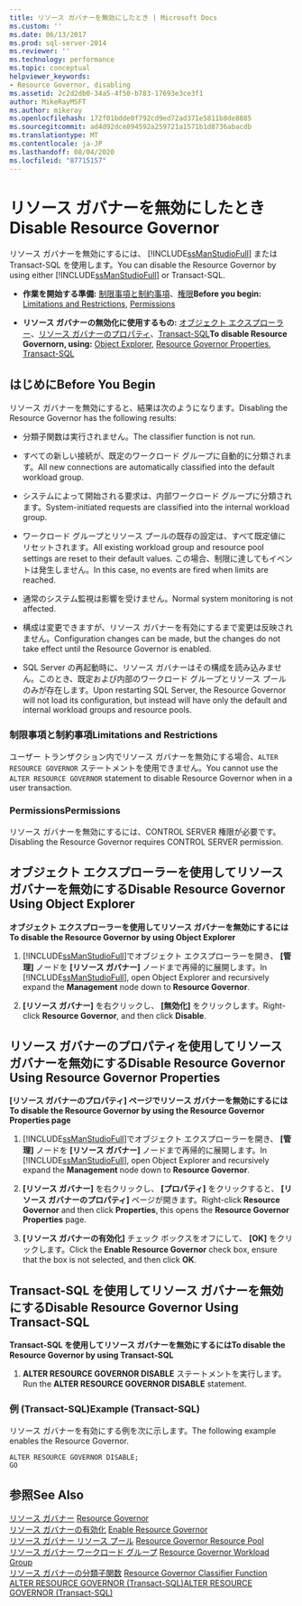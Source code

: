 ```yaml
---
title: リソース ガバナーを無効にしたとき | Microsoft Docs
ms.custom: ''
ms.date: 06/13/2017
ms.prod: sql-server-2014
ms.reviewer: ''
ms.technology: performance
ms.topic: conceptual
helpviewer_keywords:
- Resource Governor, disabling
ms.assetid: 2c2d2db0-34a5-4f50-b783-17693e3ce3f1
author: MikeRayMSFT
ms.author: mikeray
ms.openlocfilehash: 172f01bdde0f792cd9ed72ad371e5811b8de8885
ms.sourcegitcommit: ad4d92dce894592a259721a1571b1d8736abacdb
ms.translationtype: MT
ms.contentlocale: ja-JP
ms.lasthandoff: 08/04/2020
ms.locfileid: "87715157"
---
```

# <a name="disable-resource-governor"></a><span data-ttu-id="8e9e0-102">リソース ガバナーを無効にしたとき</span><span class="sxs-lookup"><span data-stu-id="8e9e0-102">Disable Resource Governor</span></span>
  <span data-ttu-id="8e9e0-103">リソース ガバナーを無効にするには、 [!INCLUDE[ssManStudioFull](../../includes/ssmanstudiofull-md.md)] または Transact-SQL を使用します。</span><span class="sxs-lookup"><span data-stu-id="8e9e0-103">You can disable the Resource Governor by using either [!INCLUDE[ssManStudioFull](../../includes/ssmanstudiofull-md.md)] or Transact-SQL.</span></span>  
  
-   <span data-ttu-id="8e9e0-104">**作業を開始する準備:** [制限事項と制約事項](#LimitationsRestrictions)、[権限](#Permissions)</span><span class="sxs-lookup"><span data-stu-id="8e9e0-104">**Before you begin:**  [Limitations and Restrictions](#LimitationsRestrictions), [Permissions](#Permissions)</span></span>  
  
-   <span data-ttu-id="8e9e0-105">**リソース ガバナーの無効化に使用するもの:** [オブジェクト エクスプローラー](#RGOffObjEx)、[リソース ガバナーのプロパティ](#RGOffProp)、[Transact-SQL](#RGOffTSQL)</span><span class="sxs-lookup"><span data-stu-id="8e9e0-105">**To disable Resource Governorn, using:**  [Object Explorer](#RGOffObjEx), [Resource Governor Properties](#RGOffProp), [Transact-SQL](#RGOffTSQL)</span></span>  
  
##  <a name="before-you-begin"></a><a name="BeforeYouBegin"></a> <span data-ttu-id="8e9e0-106">はじめに</span><span class="sxs-lookup"><span data-stu-id="8e9e0-106">Before You Begin</span></span>  
 <span data-ttu-id="8e9e0-107">リソース ガバナーを無効にすると、結果は次のようになります。</span><span class="sxs-lookup"><span data-stu-id="8e9e0-107">Disabling the Resource Governor has the following results:</span></span>  
  
-   <span data-ttu-id="8e9e0-108">分類子関数は実行されません。</span><span class="sxs-lookup"><span data-stu-id="8e9e0-108">The classifier function is not run.</span></span>  
  
-   <span data-ttu-id="8e9e0-109">すべての新しい接続が、既定のワークロード グループに自動的に分類されます。</span><span class="sxs-lookup"><span data-stu-id="8e9e0-109">All new connections are automatically classified into the default workload group.</span></span>  
  
-   <span data-ttu-id="8e9e0-110">システムによって開始される要求は、内部ワークロード グループに分類されます。</span><span class="sxs-lookup"><span data-stu-id="8e9e0-110">System-initiated requests are classified into the internal workload group.</span></span>  
  
-   <span data-ttu-id="8e9e0-111">ワークロード グループとリソース プールの既存の設定は、すべて既定値にリセットされます。</span><span class="sxs-lookup"><span data-stu-id="8e9e0-111">All existing workload group and resource pool settings are reset to their default values.</span></span> <span data-ttu-id="8e9e0-112">この場合、制限に達してもイベントは発生しません。</span><span class="sxs-lookup"><span data-stu-id="8e9e0-112">In this case, no events are fired when limits are reached.</span></span>  
  
-   <span data-ttu-id="8e9e0-113">通常のシステム監視は影響を受けません。</span><span class="sxs-lookup"><span data-stu-id="8e9e0-113">Normal system monitoring is not affected.</span></span>  
  
-   <span data-ttu-id="8e9e0-114">構成は変更できますが、リソース ガバナーを有効にするまで変更は反映されません。</span><span class="sxs-lookup"><span data-stu-id="8e9e0-114">Configuration changes can be made, but the changes do not take effect until the Resource Governor is enabled.</span></span>  
  
-   <span data-ttu-id="8e9e0-115">SQL Server の再起動時に、リソース ガバナーはその構成を読み込みません。このとき、既定および内部のワークロード グループとリソース プールのみが存在します。</span><span class="sxs-lookup"><span data-stu-id="8e9e0-115">Upon restarting SQL Server, the Resource Governor will not load its configuration, but instead will have only the default and internal workload groups and resource pools.</span></span>  
  
###  <a name="limitations-and-restrictions"></a><a name="LimitationsRestrictions"></a> <span data-ttu-id="8e9e0-116">制限事項と制約事項</span><span class="sxs-lookup"><span data-stu-id="8e9e0-116">Limitations and Restrictions</span></span>  
 <span data-ttu-id="8e9e0-117">ユーザー トランザクション内でリソース ガバナーを無効にする場合、`ALTER RESOURCE GOVERNOR` ステートメントを使用できません。</span><span class="sxs-lookup"><span data-stu-id="8e9e0-117">You cannot use the `ALTER RESOURCE GOVERNOR` statement to disable Resource Governor when in a user transaction.</span></span>  
  
###  <a name="permissions"></a><a name="Permissions"></a> <span data-ttu-id="8e9e0-118">Permissions</span><span class="sxs-lookup"><span data-stu-id="8e9e0-118">Permissions</span></span>  
 <span data-ttu-id="8e9e0-119">リソース ガバナーを無効にするには、CONTROL SERVER 権限が必要です。</span><span class="sxs-lookup"><span data-stu-id="8e9e0-119">Disabling the Resource Governor requires CONTROL SERVER permission.</span></span>  
  
##  <a name="disable-resource-governor-using-object-explorer"></a><a name="RGOffObjEx"></a> <span data-ttu-id="8e9e0-120">オブジェクト エクスプローラーを使用してリソース ガバナーを無効にする</span><span class="sxs-lookup"><span data-stu-id="8e9e0-120">Disable Resource Governor Using Object Explorer</span></span>  
 <span data-ttu-id="8e9e0-121">**オブジェクト エクスプローラーを使用してリソース ガバナーを無効にするには**</span><span class="sxs-lookup"><span data-stu-id="8e9e0-121">**To disable the Resource Governor by using Object Explorer**</span></span>  
  
1.  <span data-ttu-id="8e9e0-122">[!INCLUDE[ssManStudioFull](../../includes/ssmanstudiofull-md.md)]でオブジェクト エクスプローラーを開き、 **[管理]** ノードを **[リソース ガバナー]** ノードまで再帰的に展開します。</span><span class="sxs-lookup"><span data-stu-id="8e9e0-122">In [!INCLUDE[ssManStudioFull](../../includes/ssmanstudiofull-md.md)], open Object Explorer and recursively expand the **Management** node down to **Resource Governor**.</span></span>  
  
2.  <span data-ttu-id="8e9e0-123">**[リソース ガバナー]** を右クリックし、 **[無効化]** をクリックします。</span><span class="sxs-lookup"><span data-stu-id="8e9e0-123">Right-click **Resource Governor**, and then click **Disable**.</span></span>  
  
##  <a name="disable-resource-governor-using-resource-governor-properties"></a><a name="RGOffProp"></a> <span data-ttu-id="8e9e0-124">リソース ガバナーのプロパティを使用してリソース ガバナーを無効にする</span><span class="sxs-lookup"><span data-stu-id="8e9e0-124">Disable Resource Governor Using Resource Governor Properties</span></span>  
 <span data-ttu-id="8e9e0-125">**[リソース ガバナーのプロパティ] ページでリソース ガバナーを無効にするには**</span><span class="sxs-lookup"><span data-stu-id="8e9e0-125">**To disable the Resource Governor by using the Resource Governor Properties page**</span></span>  
  
1.  <span data-ttu-id="8e9e0-126">[!INCLUDE[ssManStudioFull](../../includes/ssmanstudiofull-md.md)]でオブジェクト エクスプローラーを開き、 **[管理]** ノードを **[リソース ガバナー]** ノードまで再帰的に展開します。</span><span class="sxs-lookup"><span data-stu-id="8e9e0-126">In [!INCLUDE[ssManStudioFull](../../includes/ssmanstudiofull-md.md)], open Object Explorer and recursively expand the **Management** node down to **Resource Governor**.</span></span>  
  
2.  <span data-ttu-id="8e9e0-127">**[リソース ガバナー]** を右クリックし、 **[プロパティ]** をクリックすると、 **[リソース ガバナーのプロパティ]** ページが開きます。</span><span class="sxs-lookup"><span data-stu-id="8e9e0-127">Right-click **Resource Governor** and then click **Properties**, this opens the **Resource Governor Properties** page.</span></span>  
  
3.  <span data-ttu-id="8e9e0-128">**[リソース ガバナーの有効化]** チェック ボックスをオフにして、 **[OK]** をクリックします。</span><span class="sxs-lookup"><span data-stu-id="8e9e0-128">Click the **Enable Resource Governor** check box, ensure that the box is not selected, and then click **OK**.</span></span>  
  
##  <a name="disable-resource-governor-using-transact-sql"></a><a name="RGOffTSQL"></a> <span data-ttu-id="8e9e0-129">Transact-SQL を使用してリソース ガバナーを無効にする</span><span class="sxs-lookup"><span data-stu-id="8e9e0-129">Disable Resource Governor Using Transact-SQL</span></span>  
 <span data-ttu-id="8e9e0-130">**Transact-SQL を使用してリソース ガバナーを無効にするには**</span><span class="sxs-lookup"><span data-stu-id="8e9e0-130">**To disable the Resource Governor by using Transact-SQL**</span></span>  
  
1.  <span data-ttu-id="8e9e0-131">**ALTER RESOURCE GOVERNOR DISABLE** ステートメントを実行します。</span><span class="sxs-lookup"><span data-stu-id="8e9e0-131">Run the **ALTER RESOURCE GOVERNOR DISABLE** statement.</span></span>  
  
### <a name="example-transact-sql"></a><span data-ttu-id="8e9e0-132">例 (Transact-SQL)</span><span class="sxs-lookup"><span data-stu-id="8e9e0-132">Example (Transact-SQL)</span></span>  
 <span data-ttu-id="8e9e0-133">リソース ガバナーを有効にする例を次に示します。</span><span class="sxs-lookup"><span data-stu-id="8e9e0-133">The following example enables the Resource Governor.</span></span>  
  
```  
ALTER RESOURCE GOVERNOR DISABLE;  
GO  
```  
  
## <a name="see-also"></a><span data-ttu-id="8e9e0-134">参照</span><span class="sxs-lookup"><span data-stu-id="8e9e0-134">See Also</span></span>  
 <span data-ttu-id="8e9e0-135">[リソース ガバナー](resource-governor.md) </span><span class="sxs-lookup"><span data-stu-id="8e9e0-135">[Resource Governor](resource-governor.md) </span></span>  
 <span data-ttu-id="8e9e0-136">[リソース ガバナーの有効化](enable-resource-governor.md) </span><span class="sxs-lookup"><span data-stu-id="8e9e0-136">[Enable Resource Governor](enable-resource-governor.md) </span></span>  
 <span data-ttu-id="8e9e0-137">[リソース ガバナー リソース プール](resource-governor-resource-pool.md) </span><span class="sxs-lookup"><span data-stu-id="8e9e0-137">[Resource Governor Resource Pool](resource-governor-resource-pool.md) </span></span>  
 <span data-ttu-id="8e9e0-138">[リソース ガバナー ワークロード グループ](resource-governor-workload-group.md) </span><span class="sxs-lookup"><span data-stu-id="8e9e0-138">[Resource Governor Workload Group](resource-governor-workload-group.md) </span></span>  
 <span data-ttu-id="8e9e0-139">[リソース ガバナーの分類子関数](resource-governor-classifier-function.md) </span><span class="sxs-lookup"><span data-stu-id="8e9e0-139">[Resource Governor Classifier Function](resource-governor-classifier-function.md) </span></span>  
 [<span data-ttu-id="8e9e0-140">ALTER RESOURCE GOVERNOR &#40;Transact-SQL&#41;</span><span class="sxs-lookup"><span data-stu-id="8e9e0-140">ALTER RESOURCE GOVERNOR &#40;Transact-SQL&#41;</span></span>](/sql/t-sql/statements/alter-resource-governor-transact-sql)  
  
  
